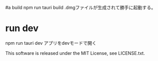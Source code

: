 #a build
npm run tauri build
.dmgファイルが生成されて勝手に起動する。

# run dev
npm run tauri dev
アプリをdevモードで開く

This software is released under the MIT License, see LICENSE.txt.